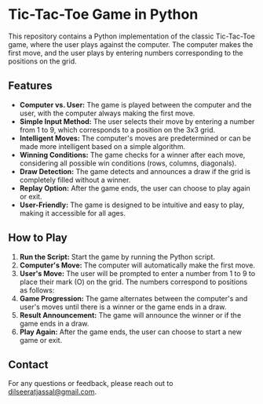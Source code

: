 # Tic-Tac-Toe Game in Python

This repository contains a Python implementation of the classic Tic-Tac-Toe game, where the user plays against the computer. The computer makes the first move, and the user plays by entering numbers corresponding to the positions on the grid.

## Features

- **Computer vs. User:** The game is played between the computer and the user, with the computer always making the first move.
- **Simple Input Method:** The user selects their move by entering a number from 1 to 9, which corresponds to a position on the 3x3 grid.
- **Intelligent Moves:** The computer's moves are predetermined or can be made more intelligent based on a simple algorithm.
- **Winning Conditions:** The game checks for a winner after each move, considering all possible win conditions (rows, columns, diagonals).
- **Draw Detection:** The game detects and announces a draw if the grid is completely filled without a winner.
- **Replay Option:** After the game ends, the user can choose to play again or exit.
- **User-Friendly:** The game is designed to be intuitive and easy to play, making it accessible for all ages.

## How to Play

1. **Run the Script:** Start the game by running the Python script.
2. **Computer's Move:** The computer will automatically make the first move.
3. **User's Move:** The user will be prompted to enter a number from 1 to 9 to place their mark (O) on the grid. The numbers correspond to positions as follows:
4. **Game Progression:** The game alternates between the computer's and user's moves until there is a winner or the game ends in a draw.
5. **Result Announcement:** The game will announce the winner or if the game ends in a draw.
6. **Play Again:** After the game ends, the user can choose to start a new game or exit.

## Contact
For any questions or feedback, please reach out to [dilseeratjassal@gmail.com](mailto:dilseeratjassal@gmail.com).



